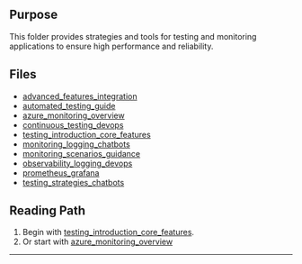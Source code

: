 ## **Purpose**

This folder provides strategies and tools for testing and monitoring applications to ensure high performance and reliability.

## **Files**

- [advanced_features_integration](advanced_features_integration.md)
- [automated_testing_guide](automated_testing_guide.md)
- [azure_monitoring_overview](azure_monitoring_overview.md)
- [continuous_testing_devops](continuous_testing_devops.md)
- [testing_introduction_core_features](testing_introduction_core_features.md)
- [monitoring_logging_chatbots](monitoring_logging_chatbots.md)
- [monitoring_scenarios_guidance](monitoring_scenarios_guidance.md)
- [observability_logging_devops](observability_logging_devops.md)
- [prometheus_grafana](prometheus_grafana.md)
- [testing_strategies_chatbots](testing_strategies_chatbots.md)

## **Reading Path**

1. Begin with [testing_introduction_core_features](testing_introduction_core_features.md).
2. Or start with [azure_monitoring_overview](azure_monitoring_overview.md)


---

